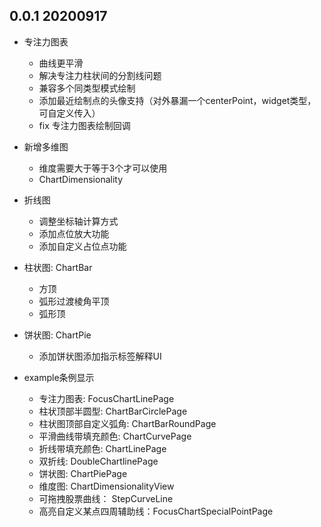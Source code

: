 <!--
 * @Author: Cao Shixin
 * @Date: 2020-07-07 10:38:30
 * @LastEditors: Cao Shixin
 * @LastEditTime: 2020-12-16 16:31:40
 * @Description: 版本更替
 * @Email: cao_shixin@yahoo.com
 * @Company: BrainCo
-->
## 0.0.1 20200917
* 专注力图表
    * 曲线更平滑
    * 解决专注力柱状间的分割线问题
    * 兼容多个同类型模式绘制
    * 添加最近绘制点的头像支持（对外暴漏一个centerPoint，widget类型，可自定义传入）
    * fix 专注力图表绘制回调

* 新增多维图
    * 维度需要大于等于3个才可以使用
    * ChartDimensionality

* 折线图
    * 调整坐标轴计算方式
    * 添加点位放大功能
    * 添加自定义占位点功能

* 柱状图: ChartBar
    * 方顶
    * 弧形过渡棱角平顶
    * 弧形顶
    
* 饼状图: ChartPie
    * 添加饼状图添加指示标签解释UI


* example条例显示
    * 专注力图表: FocusChartLinePage
    * 柱状顶部半圆型: ChartBarCirclePage
    * 柱状图顶部自定义弧角: ChartBarRoundPage
    * 平滑曲线带填充颜色: ChartCurvePage
    * 折线带填充颜色: ChartLinePage
    * 双折线: DoubleChartlinePage
    * 饼状图: ChartPiePage
    * 维度图: ChartDimensionalityView
    * 可拖拽股票曲线： StepCurveLine
    * 高亮自定义某点四周辅助线：FocusChartSpecialPointPage



